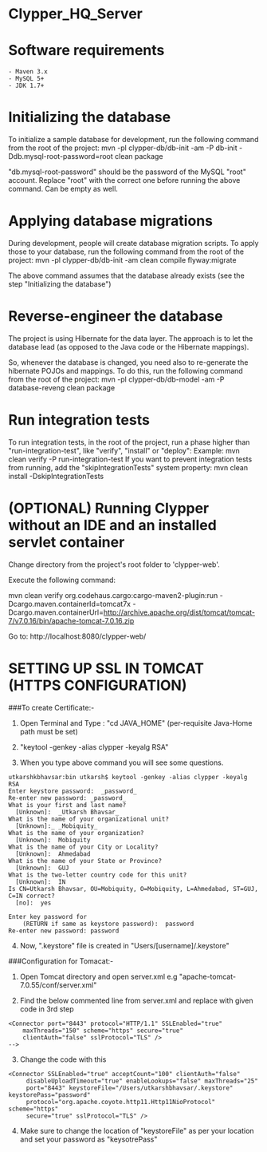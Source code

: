Clypper_HQ_Server
=================

Software requirements
=====================

    - Maven 3.x
    - MySQL 5+
    - JDK 1.7+



Initializing the database
=========================
To initialize a sample database for development, run the following command from the root of the project:
    mvn -pl clypper-db/db-init -am -P db-init -Ddb.mysql-root-password=root clean package

"db.mysql-root-password" should be the password of the MySQL "root" account. Replace "root" with the correct one
before running the above command. Can be empty as well.



Applying database migrations
============================
During development, people will create database migration scripts.
To apply those to your database, run the following command from the root of the project:
    mvn -pl clypper-db/db-init -am clean compile flyway:migrate

The above command assumes that the database already exists (see the step "Initializing the database")



Reverse-engineer the database
=============================
The project is using Hibernate for the data layer.
The approach is to let the database lead (as opposed to the Java code or the Hibernate mappings).

So, whenever the database is changed, you need also to re-generate the hibernate POJOs and mappings.
To do this, run the following command from the root of the project:
    mvn -pl clypper-db/db-model -am -P database-reveng clean package

Run integration tests
=====================
To run integration tests, in the root of the project, run a phase higher than "run-integration-test", like "verify", "install" or "deploy":
    Example: mvn clean verify -P run-integration-test
If you want to prevent integration tests from running, add the "skipIntegrationTests" system property:
    mvn clean install -DskipIntegrationTests


(OPTIONAL) Running Clypper without an IDE and an installed servlet container
==================

Change directory from the project's root folder to 'clypper-web'.

Execute the following command:


  mvn clean verify org.codehaus.cargo:cargo-maven2-plugin:run -Dcargo.maven.containerId=tomcat7x -Dcargo.maven.containerUrl=http://archive.apache.org/dist/tomcat/tomcat-7/v7.0.16/bin/apache-tomcat-7.0.16.zip


Go to: http://localhost:8080/clypper-web/

SETTING UP SSL IN TOMCAT (HTTPS CONFIGURATION)
=====================

###To create Certificate:-

1) Open Terminal and Type : "cd JAVA_HOME" (per-requisite Java-Home path must be set)

2) "keytool -genkey -alias clypper -keyalg RSA"

3) When you type above command you will see some questions.
```
utkarshkbhavsar:bin utkarsh$ keytool -genkey -alias clypper -keyalg RSA
Enter keystore password:  _password_
Re-enter new password: _password_
What is your first and last name?
  [Unknown]:  _Utkarsh Bhavsar_
What is the name of your organizational unit?
  [Unknown]:_ _Mobiquity_
What is the name of your organization?
  [Unknown]:  Mobiquity
What is the name of your City or Locality?
  [Unknown]:  Ahmedabad
What is the name of your State or Province?
  [Unknown]:  GUJ
What is the two-letter country code for this unit?
  [Unknown]:  IN
Is CN=Utkarsh Bhavsar, OU=Mobiquity, O=Mobiquity, L=Ahmedabad, ST=GUJ, C=IN correct?
  [no]:  yes
 
Enter key password for
    (RETURN if same as keystore password):  password
Re-enter new password: password
```

4) Now, ".keystore" file is created in "Users/[username]/.keystore"

###Configuration for Tomacat:-

1) Open Tomcat directory and open server.xml e.g "apache-tomcat-7.0.55/conf/server.xml"

2) Find the below commented line from server.xml and replace with given code in 3rd step
```<!--
<Connector port="8443" protocol="HTTP/1.1" SSLEnabled="true"
    maxThreads="150" scheme="https" secure="true"
    clientAuth="false" sslProtocol="TLS" />
-->
```

3) Change the code with this
```
<Connector SSLEnabled="true" acceptCount="100" clientAuth="false"
     disableUploadTimeout="true" enableLookups="false" maxThreads="25"
     port="8443" keystoreFile="/Users/utkarshbhavsar/.keystore" keystorePass="password"
     protocol="org.apache.coyote.http11.Http11NioProtocol" scheme="https"
     secure="true" sslProtocol="TLS" />
```
4) Make sure to change the location of "keystoreFile" as per your location and set your password as "keysotrePass"
